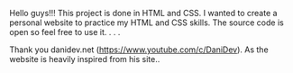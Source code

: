 Hello guys!!!
This project is done in HTML and CSS. 
I wanted to create a personal website to practice my HTML and CSS skills. 
The source code is open so feel free to use it. 
.
.
.

Thank you danidev.net (https://www.youtube.com/c/DaniDev). As the website is heavily inspired from his site..

